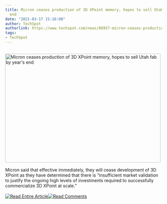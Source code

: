 ```yaml
---
title: Micron ceases production of 3D XPoint memory, hopes to sell Utah fab by year's
  end
date: "2021-03-17 15:10:00"
author: TechSpot
authorlink: https://www.techspot.com/news/88957-micron-ceases-production-3d-xpoint-memory-hopes-sell.html
tags:
- TechSpot
---
```

<a href="https://www.techspot.com/news/88957-micron-ceases-production-3d-xpoint-memory-hopes-sell.html" target="_blank"><img src="https://static.techspot.com/images2/news/ts3_thumbs/2015/07/2015-07-28-ts3_thumbsb73.png" width="500" height="350" style="padding: 15px 0" title="Micron ceases production of 3D XPoint memory, hopes to sell Utah fab by year's end" /></a><br />Micron said that effective immediately, they will cease development of 3D XPoint as they have determined that there is “insufficient market validation to justify the ongoing high levels of investments required to successfully commercialize 3D XPoint at scale.”<br /><br /><a href="https://www.techspot.com/news/88957-micron-ceases-production-3d-xpoint-memory-hopes-sell.html"><img src="https://static.techspot.com/images/rss/rss_buttons_01.png" border="0" alt="Read Entire Article" /></a><a href="https://www.techspot.com/news/88957-micron-ceases-production-3d-xpoint-memory-hopes-sell.html#comments"><img src="https://static.techspot.com/images/rss/rss_buttons_02.png" border="0" alt="Read Comments" /></a><br /><br />